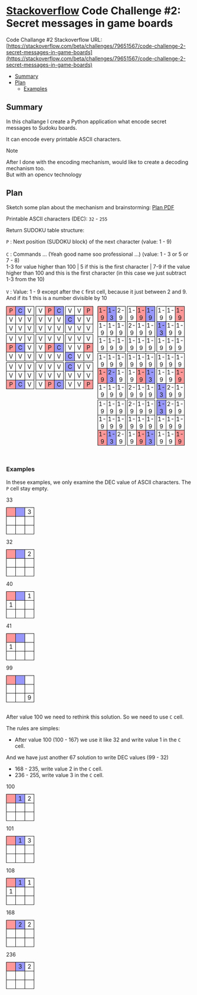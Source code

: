# [Stackoverflow](https://stackoverflow.com) Code Challenge #2: Secret messages in game boards

Code Challange #2 Stackoverflow URL: [https://stackoverflow.com/beta/challenges/79651567/code-challenge-2-secret-messages-in-game-boards](https://stackoverflow.com/beta/challenges/79651567/code-challenge-2-secret-messages-in-game-boards)

- [Summary](#summary)
- [Plan](#plan)
  - [Examples](#examples)

## Summary

In this challange I create a Python application what encode secret messages to Sudoku boards.

It can encode every printable ASCII characters. 

> [!NOTE]
> After I done with the encoding mechanism, would like to create a decoding mechanism too.<br/>But with an opencv technology

## Plan

Sketch some plan about the mechanism and brainstorming: [Plan PDF](./README/Stackoverflow_-_Code_Challange_2_Plan.pdf)

Printable ASCII characters (DEC): `32` - `255`


Return SUDOKU table structure:

`P` : Next position (SUDOKU block) of the next character (value: 1 - 9)<br/>
<br/>
`C` : Commands ... (Yeah good name soo professional ...) (value: 1 - 3 or 5 or 7 - 8)<br/>
1-3 for value higher than 100 | 5 if this is the first character | 7-9 if the value higher than 100 and this is the first character (in this case we just subtract 1-3 from the 10)<br/>
<br/>
`V` : Value: 1 - 9 except after the `C` first cell, because it just between 2 and 9. And if its 1 this is a number divisible by 10
<br/>

<style>
    .flex-wrap {
        display: flex;
        flex-flow: row wrap;
        gap: 12px
    }

    table {
        padding: 0;
        margin: 0;
    }

    td {
        border: 1px solid black;
        width: 24px;
        height: 24px;
        text-align: center;
        padding: 0;
    }

    .flex-col {
        display: flex;
        flex-flow: column;
        gap: 3px;
        padding-bottom: 32px
    }

    .flex-row {
        display: flex;
        flex-flow: row;
        gap: 4px;
    }

    td[data-status="P"] {
        background-color: rgba(255, 50, 50, 0.5)
    }

    td[data-status="C"] {
        background-color: rgba(50, 50, 250, 0.5)
    }
</style>

<div class="flex-wrap">
<div class="flex-col">
<div class="flex-row">
<table>
<tr> <td data-status="P">P</td><td data-status="C">C</td><td>V</td> <tr>
<tr> <td>V</td><td>V</td><td>V</td> <tr>
<tr> <td>V</td><td>V</td><td>V</td> <tr>
</table>
<table>
<tr> <td>V</td><td data-status="P">P</td><td data-status="C">C</td> <tr>
<tr> <td>V</td><td>V</td><td>V</td> <tr>
<tr> <td>V</td><td>V</td><td>V</td> <tr>
</table>
<table>
<tr> <td>V</td><td>V</td><td data-status="P">P</td> <tr>
<tr> <td data-status="C">C</td><td>V</td><td>V</td> <tr>
<tr> <td>V</td><td>V</td><td>V</td> <tr>
</table>
</div>

<div class="flex-row">
<table>
<tr> <td>V</td><td>V</td><td>V</td> <tr>
<tr> <td data-status="P">P</td><td data-status="C">C</td><td>V</td> <tr>
<tr> <td>V</td><td>V</td><td>V</td> <tr>
</table>
<table>
<tr> <td>V</td><td>V</td><td>V</td> <tr>
<tr> <td>V</td><td data-status="P">P</td><td data-status="C">C</td> <tr>
<tr> <td>V</td><td>V</td><td>V</td> <tr>
</table>
<table>
<tr> <td>V</td><td>V</td><td>V</td> <tr>
<tr> <td>V</td><td>V</td><td data-status="P">P</td> <tr>
<tr> <td data-status="C">C</td><td>V</td><td>V</td> <tr>
</table>
</div>

<div class="flex-row">
<table>
<tr> <td>V</td><td>V</td><td>V</td> <tr>
<tr> <td>V</td><td>V</td><td>V</td> <tr>
<tr> <td data-status="P">P</td><td data-status="C">C</td><td>V</td> <tr>
</table>
<table>
<tr> <td>V</td><td>V</td><td>V</td> <tr>
<tr> <td>V</td><td>V</td><td>V</td> <tr>
<tr> <td>V</td><td data-status="P">P</td><td data-status="C">C</td> <tr>
</table>
<table>
<tr> <td data-status="C">C</td><td>V</td><td>V</td> <tr>
<tr> <td>V</td><td>V</td><td>V</td> <tr>
<tr> <td>V</td><td>V</td><td data-status="P">P</td> <tr>
</table>
</div>
</div>


<div class="flex-col" style="font-size: 10px">
<div class="flex-row">
<table>
<tr> <td data-status="P">1-9</td><td data-status="C">1-3</td><td>2-9</td> <tr>
<tr> <td>1-9</td><td>1-9</td> <td>1-9</td> <tr>
<tr> <td>1-9</td><td>1-9</td> <td>1-9</td> <tr>
</table>
<table>
<tr>  <td>1-9</td><td data-status="P">1-9</td><td data-status="C">1-9</td> <tr>
<tr>  <td>2-9</td> <td>1-9</td> <td>1-9</td> <tr>
<tr>  <td>1-9</td> <td>1-9</td><td>1-9</td> <tr>
</table>
<table>
<tr>  <td>1-9</td> <td>1-9</td><td data-status="P">1-9</td> <tr>
<tr> <td data-status="C">1-3</td> <td>1-9</td> <td>1-9</td> <tr>
<tr>  <td>1-9</td> <td>1-9</td> <td>1-9</td> <tr>
</table>
</div>

<div class="flex-row">
<table>
<tr>  <td>1-9</td> <td>1-9</td> <td>1-9</td> <tr>
<tr> <td data-status="P">1-9</td><td data-status="C">2-3</td> <td>1-9</td> <tr>
<tr>  <td>1-9</td> <td>1-9</td> <td>1-9</td> <tr>
</table>
<table>
<tr>  <td>1-9</td> <td>1-9</td> <td>1-9</td> <tr>
<tr>  <td>1-9</td><td data-status="P">1-9</td><td data-status="C">1-3</td> <tr>
<tr>  <td>2-9</td> <td>1-9</td> <td>1-9</td> <tr>
</table>
<table>
<tr>  <td>1-9</td> <td>1-9</td> <td>1-9</td> <tr>
<tr>  <td>1-9</td> <td>1-9</td><td data-status="P">1-9</td> <tr>
<tr> <td data-status="C">1-3</td> <td>2-9</td> <td>1-9</td> <tr>
</table>
</div>

<div class="flex-row">
<table>
<tr>  <td>1-9</td> <td>1-9</td> <td>1-9</td> <tr>
<tr>  <td>1-9</td> <td>1-9</td> <td>1-9</td> <tr>
<tr> <td data-status="P">1-9</td><td data-status="C">1-3</td> <td>2-9</td> <tr>
</table>
<table>
<tr>  <td>2-9</td> <td>1-9</td> <td>1-9</td> <tr>
<tr>  <td>1-9</td> <td>1-9</td> <td>1-9</td> <tr>
<tr>  <td>1-9</td><td data-status="P">1-9</td><td data-status="C">1-3</td> <tr>
</table>
<table>
<tr> <td data-status="C">1-3</td> <td>2-9</td> <td>1-9</td> <tr>
<tr>  <td>1-9</td> <td>1-9</td> <td>1-9</td> <tr>
<tr>  <td>1-9</td> <td>1-9</td><td data-status="P">1-9</td> <tr>
</table>
</div>
</div>
</div>


### Examples

In these examples, we only examine the DEC value of ASCII characters. The `P` cell stay empty.

<div class="flex-wrap">
<table>
33
<tr><td data-status="P"> </td><td data-status="C"> </td><td>3</td><tr>
<tr><td> </td><td> </td><td> </td><tr>
<tr><td> </td><td> </td><td> </td><tr>
</table>

<table>
32
<tr><td data-status="P"> </td><td data-status="C"> </td><td>2</td><tr>
<tr><td> </td><td> </td><td> </td><tr>
<tr><td> </td><td> </td><td> </td><tr>
</table>

<table>
40
<tr><td data-status="P"> </td><td data-status="C"> </td><td>1</td><tr>
<tr><td>1</td><td> </td><td> </td><tr>
<tr><td> </td><td> </td><td> </td><tr>
</table>

<table>
41
<tr><td data-status="P"> </td><td data-status="C"> </td><td> </td><tr>
<tr><td>1</td><td> </td><td> </td><tr>
<tr><td> </td><td> </td><td> </td><tr>
</table>

<table>
99
<tr><td data-status="P"> </td><td data-status="C"> </td><td> </td><tr>
<tr><td> </td><td> </td><td> </td><tr>
<tr><td> </td><td> </td><td>9</td><tr>
</table>
</div>

<br/>

After value 100 we need to rethink this solution. So we need to use `C` cell.

The rules are simples:

 - After value 100 (100 - 167) we use it like 32 and write value 1 in the `C` cell.

And we have just another 67 solution to write DEC values (99 - 32)

 - 168 - 235, write value 2 in the `C` cell.
 - 236 - 255, write value 3 in the `C` cell.

<div class="flex-wrap">
<table>
100
<tr><td data-status="P"> </td><td data-status="C">1</td><td>2</td><tr>
<tr><td> </td><td> </td><td> </td><tr>
<tr><td> </td><td> </td><td> </td><tr>
</table>

<table>
101
<tr><td data-status="P"> </td><td data-status="C">1</td><td>3</td><tr>
<tr><td> </td><td> </td><td> </td><tr>
<tr><td> </td><td> </td><td> </td><tr>
</table>

<table>
108
<tr><td data-status="P"> </td><td data-status="C">1</td><td>1</td><tr>
<tr><td>1</td><td> </td><td> </td><tr>
<tr><td> </td><td> </td><td> </td><tr>
</table>

<table>
168
<tr><td data-status="P"> </td><td data-status="C">2</td><td>2</td><tr>
<tr><td> </td><td> </td><td> </td><tr>
<tr><td> </td><td> </td><td> </td><tr>
</table>

<table>
236
<tr><td data-status="P"> </td><td data-status="C">3</td><td>2</td><tr>
<tr><td> </td><td> </td><td> </td><tr>
<tr><td> </td><td> </td><td> </td><tr>
</table>
</div>